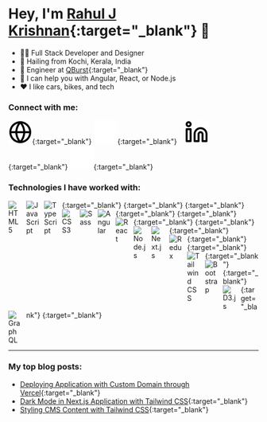 # Hey, I'm [Rahul J Krishnan](https://www.rahuljk.com){:target="_blank"} 👋

- 🧑‍💻 Full Stack Developer and Designer
- 🌴 Hailing from Kochi, Kerala, India
- 💼 Engineer at [QBurst](https://www.qburst.com){:target="_blank"}
- 💬 I can help you with Angular, React, or Node.js
- ❤️ I like cars, bikes, and tech

### Connect with me:

[![website](./img/globe-light.svg)](https://www.rahuljk.com#gh-light-mode-only){:target="_blank"}
[![website](./img/globe-dark.svg)](https://www.rahuljk.com#gh-dark-mode-only){:target="_blank"}
&nbsp;&nbsp;
[![website](./img/linkedin-light.svg)](https://www.linkedin.com/in/rahul-j-krishnan#gh-light-mode-only){:target="_blank"}
[![website](./img/linkedin-dark.svg)](https://www.linkedin.com/in/rahul-j-krishnan#gh-dark-mode-only){:target="_blank"}

### Technologies I have worked with:

[<img align="left" alt="HTML5" width="26px" src="https://cdn.jsdelivr.net/gh/devicons/devicon/icons/html5/html5-original.svg" style="padding-right:10px;" />](https://developer.mozilla.org/en-US/docs/Web/HTML){:target="_blank"}
[<img align="left" alt="JavaScript" width="26px" src="https://cdn.jsdelivr.net/gh/devicons/devicon/icons/javascript/javascript-original.svg" style="padding-right:10px;" />](https://developer.mozilla.org/en-US/docs/Web/JavaScript){:target="_blank"}
[<img align="left" alt="TypeScript" width="26px" src="https://cdn.jsdelivr.net/gh/devicons/devicon/icons/typescript/typescript-original.svg" style="padding-right:10px;" />](https://www.typescriptlang.org/){:target="_blank"}
[<img align="left" alt="CSS3" width="26px" src="https://cdn.jsdelivr.net/gh/devicons/devicon/icons/css3/css3-original.svg" style="padding-right:10px;" />](https://developer.mozilla.org/en-US/docs/Web/CSS){:target="_blank"}
[<img align="left" alt="Sass" width="26px" src="https://cdn.jsdelivr.net/gh/devicons/devicon/icons/sass/sass-original.svg" style="padding-right:10px;" />](https://sass-lang.com/){:target="_blank"}
[<img align="left" alt="Angular" width="26px" src="https://cdn.jsdelivr.net/gh/devicons/devicon/icons/angularjs/angularjs-original.svg" style="padding-right:10px;" />](https://angular.io/){:target="_blank"}
[<img align="left" alt="React" width="26px" src="https://cdn.jsdelivr.net/gh/devicons/devicon/icons/react/react-original.svg" style="padding-right:10px;" />](https://reactjs.org/){:target="_blank"}
[<img align="left" alt="Node.js" width="26px" src="https://cdn.jsdelivr.net/gh/devicons/devicon/icons/nodejs/nodejs-original.svg" style="padding-right:10px;" />](https://nodejs.org/){:target="_blank"}
[<img align="left" alt="Next.js" width="26px" src="https://cdn.jsdelivr.net/gh/devicons/devicon/icons/nextjs/nextjs-original.svg" style="padding-right:10px;" />](https://nextjs.org/){:target="_blank"}
[<img align="left" alt="Redux" width="26px" src="https://cdn.jsdelivr.net/gh/devicons/devicon/icons/redux/redux-original.svg" style="padding-right:10px;" />](https://redux.js.org/){:target="_blank"}
[<img align="left" alt="Tailwind CSS" width="26px" src="https://cdn.jsdelivr.net/gh/devicons/devicon/icons/tailwindcss/tailwindcss-plain.svg" style="padding-right:10px;" />](https://tailwindcss.com/){:target="_blank"}
[<img align="left" alt="Bootstrap" width="26px" src="https://cdn.jsdelivr.net/gh/devicons/devicon/icons/bootstrap/bootstrap-original.svg" style="padding-right:10px;" />](https://getbootstrap.com/){:target="_blank"}
[<img align="left" alt="D3.js" width="26px" src="https://cdn.jsdelivr.net/gh/devicons/devicon/icons/d3js/d3js-original.svg" style="padding-right:10px;" />](https://d3js.org/){:target="_blank"}
[<img align="left" alt="GraphQL" width="26px" src="https://cdn.jsdelivr.net/gh/devicons/devicon/icons/graphql/graphql-plain.svg" style="padding-right:10px;" />](https://graphql.org/){:target="_blank"}

<br />
<br />

---

### My top blog posts:

<!-- BLOG-POST-LIST:START -->
- [Deploying Application with Custom Domain through Vercel](https://genrater.rahuljk.com/post/custom-domain-deploy-vercel){:target="_blank"}
- [Dark Mode in Next.js Application with Tailwind CSS](https://genrater.rahuljk.com/post/nextjs-tailwind-dark-mode){:target="_blank"}
- [Styling CMS Content with Tailwind CSS](https://genrater.rahuljk.com/post/cms-content-with-tailwindcss){:target="_blank"}
<!-- BLOG-POST-LIST:END -->
